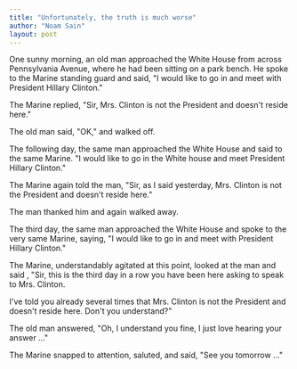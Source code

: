 ```yaml
---
title: "Unfortunately, the truth is much worse"
author: "Noam Sain"
layout: post
---
```


One sunny morning, an old man approached the White House from across Pennsylvania Avenue, where he had been sitting on a park bench. He spoke to the Marine standing guard and said, "I would like to go in and meet with President Hillary Clinton."

The Marine replied, "Sir, Mrs. Clinton is not the President and doesn't reside here."

The old man said, "OK," and walked off.

The following day, the same man approached the White House and said to the same Marine. "I would like to go in the White house and meet President Hillary Clinton."

The Marine again told the man, "Sir, as I said yesterday, Mrs. Clinton is not the President and doesn't reside here."

The man thanked him and again walked away.

The third day, the same man approached the White House and spoke to the very same Marine, saying, "I would like to go in and meet with President Hillary Clinton."

The Marine, understandably agitated at this point, looked at the man and said , "Sir, this is the third day in a row you have been here asking to speak to Mrs. Clinton.

I've told you already several times that Mrs. Clinton is not the President and doesn't reside here. Don't you understand?"

The old man answered, "Oh, I understand you fine, I just love hearing your answer …"

The Marine snapped to attention, saluted, and said, "See you tomorrow …"
